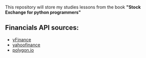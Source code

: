 This repository will store my studies lessons from the book **"Stock Exchange for python programmers"**


## Financials **API** sources:

- [yFinance](https://pypi.org/project/yfinance/)
- [yahoofinance](https://finance.yahoo.com/)
- [polygon.io](https://polygon.io/stocks?utm_term=yfinance%20api&utm_campaign=Stocks+-+INT&utm_source=adwords&utm_medium=ppc&hsa_acc=4299129556&hsa_cam=13075782420&hsa_grp=133850772646&hsa_ad=592165834556&hsa_src=g&hsa_tgt=kwd-1264125886958&hsa_kw=yfinance%20api&hsa_mt=b&hsa_net=adwords&hsa_ver=3&gad_source=1&gclid=CjwKCAiAk9itBhASEiwA1my_644aerMqmGKqkfa-aJeP9XdGLL3__cljtahBeauOFS7-WwFIlC98tRoCr0EQAvD_BwE)

